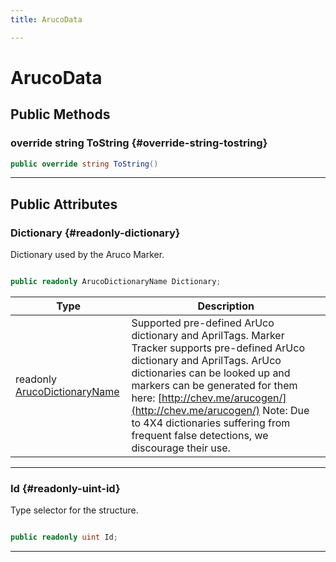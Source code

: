 ```yaml
---
title: ArucoData

---
```


# ArucoData










## Public Methods

### override string ToString {#override-string-tostring}

```csharp
public override string ToString()
```






-----------

## Public Attributes

### Dictionary {#readonly-dictionary}

Dictionary used by the Aruco Marker. 

```csharp

public readonly ArucoDictionaryName Dictionary;

```

| Type | Description  | 
|--|--|
| readonly [ArucoDictionaryName](/versioned_docs/version-14-Jun-2023/unity-api/api/UnityEngine.XR.MagicLeap/MLMarkerTracker/UnityEngine.XR.MagicLeap.MLMarkerTracker.md#enums-arucodictionaryname) | Supported pre-defined ArUco dictionary and AprilTags. Marker Tracker supports pre-defined ArUco dictionary and AprilTags. ArUco dictionaries can be looked up and markers can be generated for them here: [http://chev.me/arucogen/](http://chev.me/arucogen/) Note: Due to 4X4 dictionaries suffering from frequent false detections, we discourage their use.  |





-----------

### Id {#readonly-uint-id}

Type selector for the structure. 

```csharp

public readonly uint Id;

```






-----------

